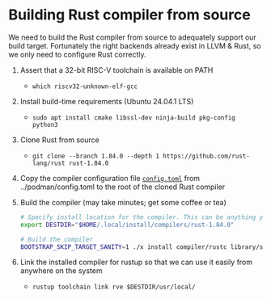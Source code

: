 # Building Rust compiler from source

We need to build the Rust compiler from source to adequately support our build target. Fortunately
the right backends already exist in LLVM & Rust, so we only need to configure Rust correctly.

1. Assert that a 32-bit RISC-V toolchain is available on PATH
    - `which riscv32-unknown-elf-gcc`
2. Install build-time requirements (Ubuntu 24.04.1 LTS)
    - `sudo apt install cmake libssl-dev ninja-build pkg-config python3`
3. Clone Rust from source
    - `git clone --branch 1.84.0 --depth 1 https://github.com/rust-lang/rust rust-1.84.0`
4. Copy the compiler configuration file [`config.toml`](../podman/config.toml) from ../podman/config.toml to the root of the cloned Rust compiler
5. Build the compiler (may take minutes; get some coffee or tea)

    ```sh
    # Specify install location for the compiler. This can be anything you like.
    export DESTDIR="$HOME/.local/install/compilers/rust-1.84.0"

    # Build the compiler
    BOOTSTRAP_SKIP_TARGET_SANITY=1 ./x install compiler/rustc library/std
    ```

6. Link the installed compiler for rustup so that we can use it easily from anywhere on the system
    - `rustup toolchain link rve $DESTDIR/usr/local/`
